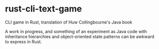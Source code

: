 # rust-cli-text-game

CLI game in Rust, translation of Huw Collingbourne's Java book

A work in progress, and something of an experiment as Java code with inheritance hierarchies and object-oriented state patterns can be awkward to express in Rust.
